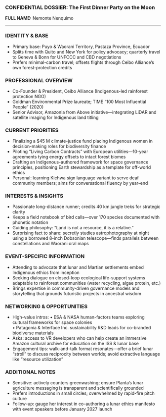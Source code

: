 ### CONFIDENTIAL DOSSIER: The First Dinner Party on the Moon

**FULL NAME:** Nemonte Nenquimo

---
### IDENTITY & BASE
- Primary base: Puyo & Waorani Territory, Pastaza Province, Ecuador
- Splits time with Quito and New York for policy advocacy; quarterly travel to Geneva & Bonn for UNFCCC and CBD negotiations
- Prefers minimal-carbon travel; offsets flights through Ceibo Alliance’s own forest-protection credits

### PROFESSIONAL OVERVIEW
- Co-Founder & President, Ceibo Alliance (Indigenous-led rainforest protection NGO)
- Goldman Environmental Prize laureate; TIME “100 Most Influential People” (2020)
- Senior Advisor, Amazonia from Above initiative—integrating LiDAR and satellite imaging for Indigenous land titling

### CURRENT PRIORITIES
- Finalizing a $45 M climate-justice fund placing Indigenous women in decision-making roles for biodiversity finance
- Piloting “Living Carbon Contracts” with European utilities—10-year agreements tying energy offsets to intact forest biomes
- Drafting an Indigenous-authored framework for space governance principles, positioning Earth stewardship as a template for off-world ethics
- Personal: learning Kichwa sign language variant to serve deaf community members; aims for conversational fluency by year-end

### INTERESTS & INSIGHTS
- Passionate long-distance runner; credits 40 km jungle treks for strategic clarity
- Keeps a field notebook of bird calls—over 170 species documented with phonetic notation
- Guiding philosophy: “Land is not a resource, it is a relative.” 
- Surprising fact to share: secretly studies astrophotography at night using a borrowed 8-inch Dobsonian telescope—finds parallels between constellations and Waorani oral maps

### EVENT-SPECIFIC INFORMATION
- Attending to advocate that lunar and Martian settlements embed Indigenous ethics from inception
- Seeking dialogue on closed-loop ecological life-support systems adaptable to rainforest communities (water recycling, algae protein, etc.)
- Brings expertise in community-driven governance models and storytelling that grounds futuristic projects in ancestral wisdom

### NETWORKING & OPPORTUNITIES
- High-value intros: 
  • ESA & NASA human-factors teams exploring cultural frameworks for space colonies  
  • Patagonia & Interface Inc. sustainability R&D leads for co-branded biodiverse materials
- Asks: access to VR developers who can help create an immersive Amazon cultural archive for education on the ISS & lunar base
- Engagement tips: walk-and-talk format resonates—offer a brief lunar “stroll” to discuss reciprocity between worlds; avoid extractive language like “resource utilization”

### ADDITIONAL NOTES
- Sensitive: actively counters greenwashing; ensure Planta’s lunar agriculture messaging is transparent and scientifically grounded
- Prefers introductions in small circles; overwhelmed by rapid-fire pitch culture
- Follow-up: gauge her interest in co-authoring a lunar ethics manifesto with event speakers before January 2027 launch
